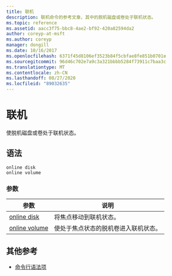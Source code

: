 ```yaml
---
title: 联机
description: 联机命令的参考文章，其中的脱机磁盘或卷处于联机状态。
ms.topic: reference
ms.assetid: aacc3f75-bbc8-4ae2-bf92-420a82594da2
author: coreyp-at-msft
ms.author: coreyp
manager: dongill
ms.date: 10/16/2017
ms.openlocfilehash: 6371f45d8106ef3523b84f5cbfae8fe851b0701e
ms.sourcegitcommit: 96d46c702e7a9c3a321bbbb5284f73911c7baa3c
ms.translationtype: MT
ms.contentlocale: zh-CN
ms.lasthandoff: 08/27/2020
ms.locfileid: "89032635"
---
```

# <a name="online"></a>联机

使脱机磁盘或卷处于联机状态。

## <a name="syntax"></a>语法

```
online disk
online volume
```

### <a name="parameters"></a>参数

| 参数 | 说明 |
|--|--|
| [online disk](online-disk.md) | 将焦点移动到联机状态。 |
| [online volume](online-volume.md) | 使处于焦点状态的脱机卷进入联机状态。 |

## <a name="additional-references"></a>其他参考

- [命令行语法项](command-line-syntax-key.md)
